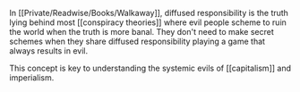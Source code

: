 In [[Private/Readwise/Books/Walkaway]], diffused responsibility is the truth lying behind most [[conspiracy theories]] where evil people scheme to ruin the world when the truth is more banal. They don't need to make secret schemes when they share diffused responsibility playing a game that always results in evil.

This concept is key to understanding the systemic evils of [[capitalism]] and imperialism.